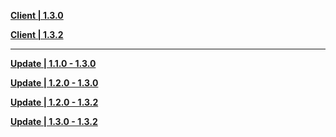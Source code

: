 **[Client | 1.3.0](https://autopatchhkws.yuanshen.com/client_app/pc_mihoyo/20210203_f97a39582b45649f/GenshinImpact_1.3.0.zip)**

**[Client | 1.3.2](https://autopatchhkws.yuanshen.com/client_app/pc_mihoyo/20210210_b0516858014fc457/GenshinImpact_1.3.2.zip)**

---

**[Update | 1.1.0 - 1.3.0](https://autopatchhkws.yuanshen.com/client_app/update/hk4e_global/10/1.1.0_1.3.0_diff_8cyweCdQ.zip)**

**[Update | 1.2.0 - 1.3.0](https://autopatchhkws.yuanshen.com/client_app/update/hk4e_global/10/1.2.0_1.3.0_diff_sBM8DJZc.zip)**

**[Update | 1.2.0 - 1.3.2](https://autopatchhkws.yuanshen.com/client_app/update/hk4e_global/10/1.2.0_1.3.2_diff_sHu9eOFd.zip)**

**[Update | 1.3.0 - 1.3.2](https://autopatchhkws.yuanshen.com/client_app/update/hk4e_global/10/1.2.0_1.3.2_diff_ryqTKPYO.zip)**